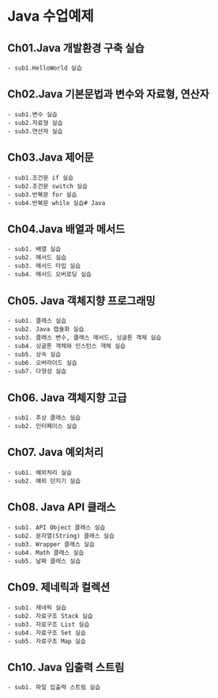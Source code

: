 # Java 수업예제

## Ch01.Java 개발환경 구축 실습
	- sub1.HelloWorld 실습
	
## Ch02.Java 기본문법과 변수와 자료형, 연산자
	- sub1.변수 실습
	- sub2.자료형 실습
	- sub3.연산자 실습
	
## Ch03.Java 제어문
	- sub1.조건문 if 실습
	- sub2.조건문 switch 실습
	- sub3.반복문 for 실습
	- sub4.반복문 while 실습# Java
	
## Ch04.Java 배열과 메서드
	- sub1. 배열 실습
	- sub2. 메서드 실습
	- sub3. 메서드 타입 실습
	- sub4. 메서드 오버로딩 실습
	
## Ch05. Java 객체지향 프로그래밍
	- sub1. 클래스 실습
	- sub2. Java 캡슐화 실습
	- sub3. 클래스 변수, 클래스 메서드, 싱글톤 객체 실습
	- sub4.	싱글톤 객체와 인스턴스 객체 실습
	- sub5.	상속 실습
	- sub6. 오버라이드 실습
	- sub7.	다형성 실습

## Ch06. Java 객체지향 고급
	- sub1.	추상 클래스 실습
	- sub2. 인터페이스 실습
	
## Ch07. Java 예외처리
	- sub1.	예외처리 실습
	- sub2.	예외 던지기 실습
	
## Ch08. Java API 클래스
	- sub1. API Object 클래스 실습
	- sub2. 문자열(String) 클래스 실습
	- sub3.	Wrapper 클래스 실습
	- sub4.	Math 클래스 실습
	- sub5.	날짜 클래스 실습

## Ch09. 제네릭과 컬렉션
	- sub1. 제네릭 실습
	- sub2.	자료구조 Stack 실습
	- sub3.	자료구조 List 실습
	- sub4.	자료구조 Set 실습
	- sub5.	자료구조 Map 실습

## Ch10. Java 입출력 스트림
	- sub1. 파일 입출력 스트림 실습
